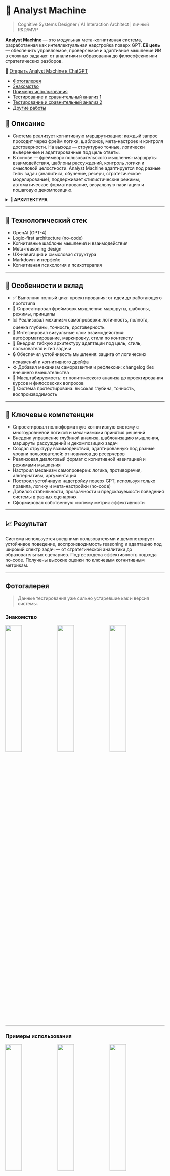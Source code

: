 # 🧠 Analyst Machine
> Cognitive Systems Designer / AI Interaction Architect | личный R&D/MVP

**Analyst Machine** — это модульная мета-когнитивная система, разработанная как интеллектуальная надстройка поверх GPT. **Её цель** — обеспечить управляемое, проверяемое и адаптивное мышление ИИ в сложных задачах: от аналитики и образования до философских или стратегических разборов.

🔗 [Открыть Analyst Machine в ChatGPT](https://chatgpt.com/g/g-67eb695825488191bb40e714709d57c5-analyst-machine)
- [Фотогалерея](#фотогалерея)
- [Знакомство](#знакомство)
- [Примеры использования](#примеры-использования)
- [Тестирование и сравнительный анализ 1](#тестирование-и-сравнительный-анализ-1)
- [Тестирование и сравнительный анализ 2](#тестирование-и-сравнительный-анализ-2)
- [Другие работы](#другие-работы)

## 📝 Описание

- Система реализует когнитивную маршрутизацию: каждый запрос проходит через фрейм логики, шаблонов, мета-настроек и контроля достоверности. На выходе — структурно точные, логически выверенные и адаптированные под цель ответы.
- В основе — фреймворк пользовательского мышления: маршруты взаимодействия, шаблоны рассуждений, контроль логики и смысловой целостности. Analyst Machine адаптируется под разные типы задач (аналитика, обучение, ресерч, стратегическое моделирование), поддерживает стилистические режимы, автоматическое форматирование, визуальную навигацию и пошаговую декомпозицию.

<details><summary><Strong>🧩 АРХИТЕКТУРА</Strong></summary><br>
  
# 🧠 Архитектура системы `Analyst Machine`

## 📦 Когнитивная оболочка над LLM (GPT)

> Analyst Machine — это мета-когнитивная система, превращающая работу с LLM в управляемый процесс мышления, анализа и рассуждения. Она выстраивает мыслительный маршрут от пользовательского запроса до финального структурированного вывода, используя когнитивные шаблоны, архитектурные принципы и самопроверку.

---

## 🧠 Центр когнитивной маршрутизации  
> *(входная точка в систему, принимающая запрос и формирующая маршрут мышления)*

- Интерпретирует запрос и цель взаимодействия   
- Активирует ИПМ (интеллектуальный процессор)  
- Центр контроля самой GPT над подлюченными модулями
- Имеет более 10 внутренних динамических настроек

📌 Здесь начинается когнитивная навигация: от запроса — к структуре мышления.

---

## ⚙️ Интеллектуальный процессор мышления  
> *(ИПМ — когнитивный маршрутизатор системы)*

- Анализирует входные данные (вопрос, файл, задача)  
- Определяет контекст мышления (структурность, глубина, исследовательская гибкость)  
- Выбирает оптимальный метод из шаблонов (или их гибрид)  
- Динамически адаптирует маршрут при необходимости  
- Контролирует логическую целостность, гипотезы, аргументацию  
- Проверяет достоверность вывода  
- Завершает процесс полным логически оформленным результатом

📍 Это ядро управления мыслительной архитектурой внутри системы.

---

## 📖 Универсальный перечень шаблонов  
> *(библиотека когнитивных методов)*

1. **Итерационный анализ** — декомпозиция по шагам  
2. **Диалоговое исследование** — живое развитие гипотез  
3. **Концептуальный разбор** — системное мышление и модель  
4. **Интерактивный вызов** — провокация + вариативность  
5. **Потоковый анализ** — спонтанная ассоциативная логика  
6. **Адаптивное погружение** — корректировка в процессе рассуждений

🧩 Шаблон выбирается в зависимости от запроса, контекста и цели.

---

## 📕 План итераций  
> *(структурированная декомпозиция тем по блокам и шагам)*

- Разбивает тему на [Блоки] и [Итерации]  
- Уточняет структуру: тема → подзадачи → порядок рассмотрения  
- Поддерживает пошаговый анализ с подтверждением на каждом этапе  
- Используется при сложных темах, исследованиях, стратегических сценариях

🌀 Позволяет удерживать структуру даже в больших сессиях, снижает перегрузку.

---

## 🎨 Правила оформления текста  
> *(управление стилем, визуальной логикой, форматированием)*

- Автоматически подбирает стиль: аналитический, академический, креативный, итерационный  
- Применяет: эмодзи, зонирование, визуальные акценты, заголовки, цитаты  
- Делает выводы читабельными и последовательными  
- Ориентируется на цель пользователя (оформить статью, провести анализ, дать вывод)

✍️ Отвечает за финальную подачу и визуальную структуру.

---

## 📘 Принципы взаимодействия  
> *(ценности, стиль и мышление системы)*

- Достоверность, глубина, аргументация  
- Структурность, прозрачность, критический анализ  
- Примеры, аналогии, междисциплинарные связи  
- Этичность, признание ошибок, самостоятельное мышление  
- Интеллектуальная честность и отказ от манипуляции

🧭 Это морально-интеллектуальный каркас всей системы.

---

## 🛠️ Внутренний журнал изменений  
> *(неотображаемый служебный лог для самообновления)*

- Фиксация предложений по улучшению  
- Внутренние наблюдения и противоречия  
- Хранится в модуле `Z_Changelog`  
- Не экспортируется и не влияет на ответы

⚙️ Это внутреннее “память о развитии” для адаптивности и эволюции.

---

## 📌 Сводный маршрут запроса в системе:

1. **Пользователь** → формирует запрос  
2. **Центр маршрутизации** → определяет тип задачи  
3. **ИПМ** → анализирует и запускает мышление  
4. **Шаблон** → направляет структуру  
5. **Итерации (если нужны)** → пошаговый анализ  
6. **Оформление** → сборка финального вывода  
7. **Ответ пользователю** — логически точный, адаптированный, стилистически согласованный


</details>

---

## 🧰 Технологический стек

- OpenAI (GPT-4)
- Logic-first architecture (no-code)
- Когнитивные шаблоны мышления и взаимодействия
- Meta-reasoning design
- UX-навигация и смысловая структура
- Markdown-интерфейс
- Когнитивная психология и психотерапия

---

## 🔧 Особенности и вклад

- ✅ Выполнил полный цикл проектирования: от идеи до работающего прототипа
- 🧠 Спроектировал фреймворк мышления: маршруты, шаблоны, режимы, принципы
- 📊 Реализовал механизм самопроверки: логичность, полнота, оценка глубины, точность, достоверность
- 🎨 Интегрировал визуальные слои взаимодействия: автоформатирование, маркировку, стили по контексту
- 🔀 Внедрил гибкую архитектуру адаптации под цель, стиль, пользователя и тип задачи
- 🔒 Обеспечил устойчивость мышления: защита от логических искажений и когнитивного дрейфа
- ♻️ Добавил механизм саморазвития и рефлексии: changelog без внешнего вмешательства
- 🧩 Масштабируемость: от политического анализа до проектирования курсов и филосовских вопросов
- 🧪 Система протестирована: высокая глубина, точность, воспроизводимость

---

## 🧠 Ключевые компетенции

- Спроектировал полноформатную когнитивную систему с многоуровневой логикой и механизмами принятия решений
- Внедрил управление глубиной анализа, шаблонизацию мышления, маршруты рассуждений и декомпозицию задач
- Создал структуру взаимодействия, адаптированную под разные уровни пользователей: от новичков до ресерчеров
- Реализовал диалоговый формат с когнитивной навигацией и режимами мышления
- Настроил механизм самопроверки: логика, противоречия, альтернативы, аргументация
- Построил устойчивую надстройку поверх GPT, используя только правила, логику и мета-настройки (no-code)
- Добился стабильности, прозрачности и предсказуемости поведения системы в разных сценариях
- Сформировал собственную систему метрик эффективности

---

## 📈 Результат

Система используется внешними пользователями и демонстрирует устойчивое поведение, воспроизводимость reasoning и адаптацию под широкий спектр задач — от стратегической аналитики до образовательных сценариев. Подтверждена эффективность подхода no-code. Получены высокие оценки по ключевым когнитивным метрикам.

---
## Фотогалерея

> Данные тестирования уже сильно устаревшие как и версия системы.

### Знакомство
<p float="left">
  <img src="https://github.com/user-attachments/assets/c9bf72f1-43d1-4fe8-a974-bf324739be56" width="32%" />
  <img src="https://github.com/user-attachments/assets/51bcd42b-7ceb-4078-8ab7-64349f4705cf" width="32%" />
  <img src="https://github.com/user-attachments/assets/1da9957b-3fb4-4638-9d9e-8440a9ab9c11" width="32%" />
</p>

---

### Примеры использования
<p float="left">
  <img src="https://github.com/user-attachments/assets/67db0396-5efa-4983-acfc-70cedb7e17df" width="32%" />
  <img src="https://github.com/user-attachments/assets/7e7e828f-9b7d-4765-bbbe-c20b21c3206c" width="32%" />
  <img src="https://github.com/user-attachments/assets/0fb1375f-8ab4-4fe2-b2d3-958d068d8d2d" width="32%" />
</p>

---

### Тестирование и сравнительный анализ 1
<p float="left">
  <img src="https://github.com/user-attachments/assets/41ab7793-2705-4b0d-b39c-5f56d95c5cb2" width="32%" />
  <img src="https://github.com/user-attachments/assets/9a2847a3-a8c8-4406-bc22-836af4d95b36" width="32%" />
  <img src="https://github.com/user-attachments/assets/a60c5fe0-1443-41cc-b2e0-01f68926a03a" width="32%" />
</p>

<p float="left">
  <img src="https://github.com/user-attachments/assets/571cb2b4-f3ef-4e58-83bd-90fe99ab1f18" width="19%" />
  <img src="https://github.com/user-attachments/assets/5a7c4f59-782c-4964-8817-af0f7edf7d2d" width="19%" />
  <img src="https://github.com/user-attachments/assets/e5afee30-12ad-4149-868b-06d60286ea4c" width="19%" />
  <img src="https://github.com/user-attachments/assets/91d6bdd8-b84a-41ce-a804-cc3252e33d98" width="19%" />
  <img src="https://github.com/user-attachments/assets/e5850328-c23b-4625-be7d-eb8687db3d6f" width="19%" />
</p>

---

### Тестирование и сравнительный анализ 2
<p float="left">
  <img src="https://github.com/user-attachments/assets/6cedd4fe-9a6f-49ef-bcb2-5d189b44fc90" width="31%" />
  <img src="https://github.com/user-attachments/assets/70d91ea1-3027-4b86-b6f5-7f36f19a317f" width="31%" />
  <img src="https://github.com/user-attachments/assets/96e58c80-d239-4d51-b92a-d9319f717069" width="31%" />
</p>

> Ответы на обычном аккаунте. Фото №3 от 06.06.2024 | Фото №4 от 30.04.2025

<p float="left">
  <img src="https://github.com/user-attachments/assets/5db5e9b5-42c3-41d8-973f-ce2dbda24281" width="24%" />
  <img src="https://github.com/user-attachments/assets/30e1c9da-1449-474a-925f-7cb9a492a793" width="24%" />
  <img src="https://github.com/user-attachments/assets/c6f41067-4b78-4a0f-bb5e-25b0348689a0" width="24%" />
  <img src="https://github.com/user-attachments/assets/d430768e-192f-489b-9fdd-a041001c228f" width="24%" />
</p>

> Ответы через Analyst Machine.


### Другие работы
<p float="left">
  <img src="https://github.com/user-attachments/assets/ac922614-4462-4302-a9fe-b67b219ccab4" width="24%" />
  <img src="https://github.com/user-attachments/assets/532756e9-1b98-4e7e-9c7b-6becb6cf6afb" width="24%" />
  <img src="https://github.com/user-attachments/assets/45177b19-78f1-40fb-9da5-434809096b32" width="24%" />
  <img src="https://github.com/user-attachments/assets/d820a308-c683-4e96-a819-3b1b18887522" width="24%" />
</p>
<p float="left">
  <img src="https://github.com/user-attachments/assets/594a942f-ca44-4722-90af-1e9640b2c06a" width="24%" />
  <img src="https://github.com/user-attachments/assets/22c446d2-6342-405a-9ce7-14abe633084c" width="24%" />
  <img src="https://github.com/user-attachments/assets/492c582d-c70e-43d6-8c3a-c48312b3f195" width="24%" />
  <img src="https://github.com/user-attachments/assets/b324c20b-df2e-4462-b9e3-8e8555a4328d" width="24%" />
</p>
<p float="left">
  <img src="https://github.com/user-attachments/assets/489b3fea-a634-4823-9bd3-78635a4de4a1" width="24%" />
  <img src="https://github.com/user-attachments/assets/8ee5a3ca-e255-4e44-b531-168c87e9c922" width="24%" />
  <img src="https://github.com/user-attachments/assets/41a40651-3ff0-41d3-80cc-560a9ce44ddc" width="24%" />
  <img src="https://github.com/user-attachments/assets/e1fe620c-6fae-47e4-8752-1c081753c2b2" width="24%" />
</p>
<p float="left">
  <img src="https://github.com/user-attachments/assets/c40693f5-fd29-4d4c-8d2f-08fda7c6984b" width="24%" />
  <img src="https://github.com/user-attachments/assets/aa0c42bc-2c0c-4467-bbf2-6a50df9bc4ef" width="24%" />
  <img src="https://github.com/user-attachments/assets/3bea75d5-9652-4772-ac44-3cb4c729f98c" width="24%" />
  <img src="https://github.com/user-attachments/assets/cff7c12a-d88a-477c-93b9-6a4eed017963" width="24%" />
</p>

